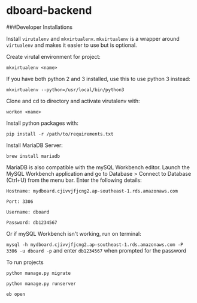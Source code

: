 # dboard-backend

###Developer Installations

Install `virutalenv` and `mkvirtualenv`. `mkvirtualenv` is a wrapper around `virtualenv` and makes it easier to use but is optional.

Create virutal environment for project:

`mkvirtualenv <name>`

If you have both python 2 and 3 installed, use this to use python 3 instead:

`mkvirtualenv --python=/usr/local/bin/python3`

Clone and cd to directory and activate virutalenv with:

`workon <name>`

Install python packages with:

`pip install -r /path/to/requirements.txt`

Install MariaDB Server:

`brew install mariadb`

MariaDB is also compatible with the mySQL Workbench editor.
Launch the MySQL Workbench application and go to Database > Connect to Database (Ctrl+U) from the menu bar.
Enter the following details:

`Hostname: mydboard.cjivvjfjcng2.ap-southeast-1.rds.amazonaws.com`

`Port: 3306`

`Username: dboard`

`Password: db1234567`

Or if mySQL Workbench isn't working, run on terminal:

`mysql -h mydboard.cjivvjfjcng2.ap-southeast-1.rds.amazonaws.com -P 3306 -u dboard -p`
and enter `db1234567` when prompted for the password

To run projects

`python manage.py migrate`

`python manage.py runserver`

`eb open`
